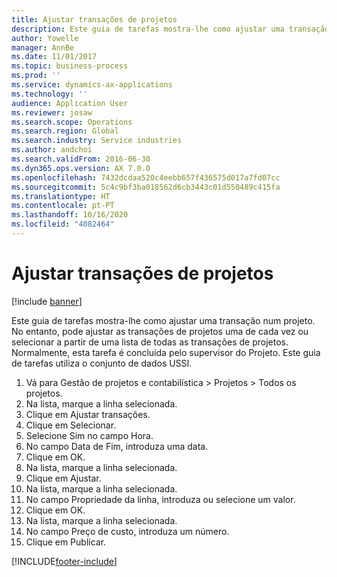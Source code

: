 ```yaml
---
title: Ajustar transações de projetos
description: Este guia de tarefas mostra-lhe como ajustar uma transação num projeto.
author: Yowelle
manager: AnnBe
ms.date: 11/01/2017
ms.topic: business-process
ms.prod: ''
ms.service: dynamics-ax-applications
ms.technology: ''
audience: Application User
ms.reviewer: josaw
ms.search.scope: Operations
ms.search.region: Global
ms.search.industry: Service industries
ms.author: andchoi
ms.search.validFrom: 2016-06-30
ms.dyn365.ops.version: AX 7.0.0
ms.openlocfilehash: 7432dcdaa520c4eebb657f436575d017a7fd07cc
ms.sourcegitcommit: 5c4c9bf3ba018562d6cb3443c01d550489c415fa
ms.translationtype: HT
ms.contentlocale: pt-PT
ms.lasthandoff: 10/16/2020
ms.locfileid: "4082464"
---
```

# <a name="adjust-project-transactions"></a>Ajustar transações de projetos

[!include [banner](../../includes/banner.md)]

Este guia de tarefas mostra-lhe como ajustar uma transação num projeto. No entanto, pode ajustar as transações de projetos uma de cada vez ou selecionar a partir de uma lista de todas as transações de projetos. Normalmente, esta tarefa é concluída pelo supervisor do Projeto. Este guia de tarefas utiliza o conjunto de dados USSI.

1. Vá para Gestão de projetos e contabilística > Projetos > Todos os projetos. 
2. Na lista, marque a linha selecionada. 
3. Clique em Ajustar transações. 
4. Clique em Selecionar. 
5. Selecione Sim no campo Hora. 
6. No campo Data de Fim, introduza uma data. 
7. Clique em OK. 
8. Na lista, marque a linha selecionada. 
9. Clique em Ajustar. 
10. Na lista, marque a linha selecionada. 
11. No campo Propriedade da linha, introduza ou selecione um valor. 
12. Clique em OK. 
13. Na lista, marque a linha selecionada. 
14. No campo Preço de custo, introduza um número. 
15. Clique em Publicar. 


[!INCLUDE[footer-include](../../includes/footer-banner.md)]